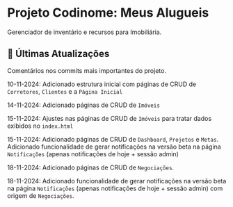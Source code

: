
#  Projeto Codinome: Meus Alugueis

Gerenciador de inventário e recursos para Imobiliária.


##  🔁 Últimas Atualizações

Comentários nos commits mais importantes do projeto.

10-11-2024: Adicionado estrutura inicial com páginas de CRUD de `Corretores`, `Clientes` e a `Página Inicial`

14-11-2024: Adicionado páginas de CRUD de `Imóveis`

15-11-2024: Ajustes nas páginas de CRUD de `Imóveis` para tratar dados exibidos no `index.html`

15-11-2024: Adicionado páginas de CRUD de `Dashboard`, `Projetos` e `Metas`. Adicionado funcionalidade de gerar notificações na versão beta na página `Notificações` (apenas notificações de hoje + sessão admin)

18-11-2024: Adicionado páginas de CRUD de `Negociações`.

18-11-2024: Adicionado funcionalidade de gerar notificações na versão beta na página `Notificações` (apenas notificações de hoje + sessão admin) com origem de `Negociações`.
